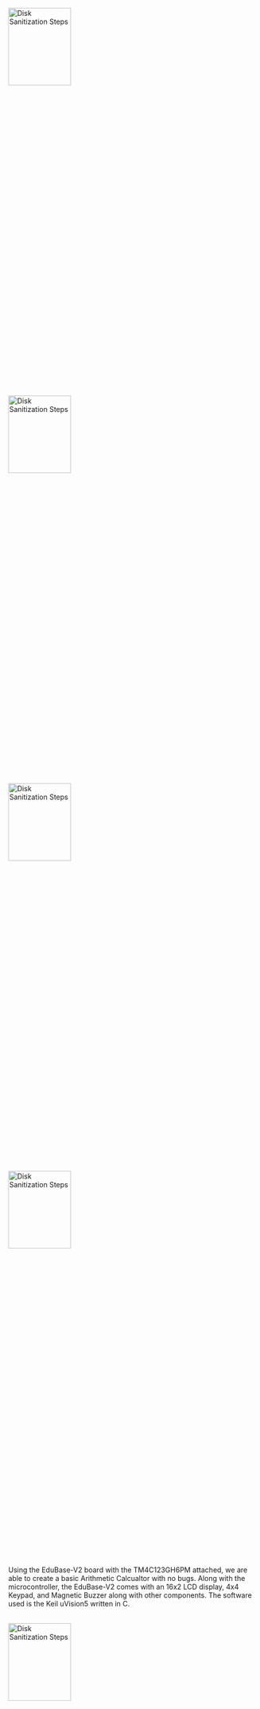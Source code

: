 <br />

<img src="" height="20%" width="50%" alt="Disk Sanitization Steps"/>

<br />

<img src="" height="20%" width="50%" alt="Disk Sanitization Steps"/>

<br />

<img src="" height="20%" width="50%" alt="Disk Sanitization Steps"/>

<br />

<img src="" height="20%" width="50%" alt="Disk Sanitization Steps"/>



Using the EduBase-V2 board with the TM4C123GH6PM attached, we are able to create a basic Arithmetic Calcualtor with no bugs. Along with the microcontroller, the EduBase-V2 comes with an 16x2 LCD display, 4x4 Keypad, and Magnetic Buzzer along with other components. The software used is the Keil uVision5 written in C.

<br />

<img src="https://github.com/user-attachments/assets/2641653d-a5e7-429b-8fd6-61214962ea75" height="20%" width="50%" alt="Disk Sanitization Steps"/>

For this project, we will be using the 4x4 keypad, Magnetic Buzzer, LED, and the 16x2 LCD display. After initilizing all of the parts mentioned, we need to prepare the the 4x4 to take the input from the user. After referring to the datasheet, we were able to create a user function to return a char depending on what the user pressed on the keypad
<br />

<img src="https://github.com/user-attachments/assets/8b7e657d-d1db-4a17-bb4b-8b861ae9dc65" height="40%" width="80%" alt="Disk Sanitization Steps"/>
